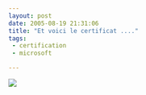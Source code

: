 ```yaml
---
layout: post
date: 2005-08-19 21:31:06
title: "Et voici le certificat ...."
tags:
 - certification
 - microsoft

---
```


![](/images/conneries/PICT0109.jpg)
